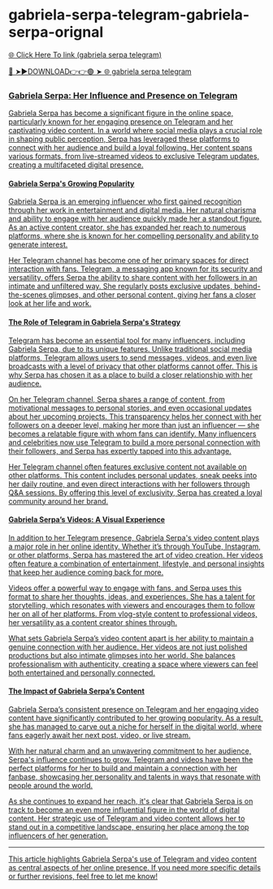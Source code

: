 # gabriela-serpa-telegram-gabriela-serpa-orignal

<a href="https://zydran.cfd/gabriela-serpa-telegram-gabriela-serpa"> 🌐 Click Here To link (gabriela serpa telegram)

🔴 ➤►DOWNLOAD👉👉🟢 ➤  <a href="https://zydran.cfd/gabriela-serpa-telegram-gabriela-serpa"> 🌐 gabriela serpa telegram



### Gabriela Serpa: Her Influence and Presence on Telegram

Gabriela Serpa has become a significant figure in the online space, particularly known for her engaging presence on Telegram and her captivating video content. In a world where social media plays a crucial role in shaping public perception, Serpa has leveraged these platforms to connect with her audience and build a loyal following. Her content spans various formats, from live-streamed videos to exclusive Telegram updates, creating a multifaceted digital presence.

#### Gabriela Serpa's Growing Popularity

Gabriela Serpa is an emerging influencer who first gained recognition through her work in entertainment and digital media. Her natural charisma and ability to engage with her audience quickly made her a standout figure. As an active content creator, she has expanded her reach to numerous platforms, where she is known for her compelling personality and ability to generate interest.

Her Telegram channel has become one of her primary spaces for direct interaction with fans. Telegram, a messaging app known for its security and versatility, offers Serpa the ability to share content with her followers in an intimate and unfiltered way. She regularly posts exclusive updates, behind-the-scenes glimpses, and other personal content, giving her fans a closer look at her life and work.

#### The Role of Telegram in Gabriela Serpa's Strategy

Telegram has become an essential tool for many influencers, including Gabriela Serpa, due to its unique features. Unlike traditional social media platforms, Telegram allows users to send messages, videos, and even live broadcasts with a level of privacy that other platforms cannot offer. This is why Serpa has chosen it as a place to build a closer relationship with her audience.

On her Telegram channel, Serpa shares a range of content, from motivational messages to personal stories, and even occasional updates about her upcoming projects. This transparency helps her connect with her followers on a deeper level, making her more than just an influencer — she becomes a relatable figure with whom fans can identify. Many influencers and celebrities now use Telegram to build a more personal connection with their followers, and Serpa has expertly tapped into this advantage.

Her Telegram channel often features exclusive content not available on other platforms. This content includes personal updates, sneak peeks into her daily routine, and even direct interactions with her followers through Q&A sessions. By offering this level of exclusivity, Serpa has created a loyal community around her brand.

#### Gabriela Serpa’s Videos: A Visual Experience

In addition to her Telegram presence, Gabriela Serpa's video content plays a major role in her online identity. Whether it’s through YouTube, Instagram, or other platforms, Serpa has mastered the art of video creation. Her videos often feature a combination of entertainment, lifestyle, and personal insights that keep her audience coming back for more.

Videos offer a powerful way to engage with fans, and Serpa uses this format to share her thoughts, ideas, and experiences. She has a talent for storytelling, which resonates with viewers and encourages them to follow her on all of her platforms. From vlog-style content to professional videos, her versatility as a content creator shines through.

What sets Gabriela Serpa’s video content apart is her ability to maintain a genuine connection with her audience. Her videos are not just polished productions but also intimate glimpses into her world. She balances professionalism with authenticity, creating a space where viewers can feel both entertained and personally connected.

#### The Impact of Gabriela Serpa’s Content

Gabriela Serpa’s consistent presence on Telegram and her engaging video content have significantly contributed to her growing popularity. As a result, she has managed to carve out a niche for herself in the digital world, where fans eagerly await her next post, video, or live stream.

With her natural charm and an unwavering commitment to her audience, Serpa's influence continues to grow. Telegram and videos have been the perfect platforms for her to build and maintain a connection with her fanbase, showcasing her personality and talents in ways that resonate with people around the world.

As she continues to expand her reach, it's clear that Gabriela Serpa is on track to become an even more influential figure in the world of digital content. Her strategic use of Telegram and video content allows her to stand out in a competitive landscape, ensuring her place among the top influencers of her generation.

---

This article highlights Gabriela Serpa's use of Telegram and video content as central aspects of her online presence. If you need more specific details or further revisions, feel free to let me know!
